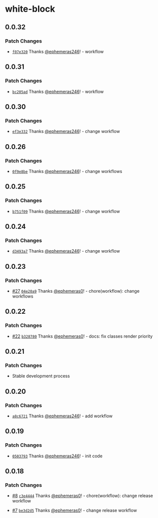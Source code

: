 # white-block

## 0.0.32

### Patch Changes

- [`f07e320`](https://github.com/Kythuen/white-block-next/commit/f07e3206e24a051f879f17ec6b93fa5261c243b6) Thanks [@ephemeras246](https://github.com/ephemeras246)! - workflow

## 0.0.31

### Patch Changes

- [`bc205ad`](https://github.com/Kythuen/white-block-next/commit/bc205ad58f476cadc2d4e3f36c9559718eb83851) Thanks [@ephemeras246](https://github.com/ephemeras246)! - workflow

## 0.0.30

### Patch Changes

- [`ef3e332`](https://github.com/Kythuen/white-block-next/commit/ef3e332a625aaec1ad0c149db6cb37a25ace630c) Thanks [@ephemeras246](https://github.com/ephemeras246)! - change workflow

## 0.0.26

### Patch Changes

- [`0f9e8be`](https://github.com/Kythuen/white-block-next/commit/0f9e8bebf4d46cd66169d03e6a9ac634336ad712) Thanks [@ephemeras246](https://github.com/ephemeras246)! - change workflows

## 0.0.25

### Patch Changes

- [`b751f09`](https://github.com/Kythuen/white-block-next/commit/b751f0969816b9a981fae726fe17d9d56c7f1f07) Thanks [@ephemeras246](https://github.com/ephemeras246)! - change workflow

## 0.0.24

### Patch Changes

- [`d3493a7`](https://github.com/Kythuen/white-block-next/commit/d3493a749688c7b95ed09619d2b08812db7cd353) Thanks [@ephemeras246](https://github.com/ephemeras246)! - change workflow

## 0.0.23

### Patch Changes

- [#27](https://github.com/Kythuen/white-block-next/pull/27) [`04e20a9`](https://github.com/Kythuen/white-block-next/commit/04e20a9e24549f376901c67ffd60c00b1d0bffbe) Thanks [@ephemeras0](https://github.com/ephemeras0)! - chore(workflow): change workflows

## 0.0.22

### Patch Changes

- [#22](https://github.com/Kythuen/white-block-next/pull/22) [`b328780`](https://github.com/Kythuen/white-block-next/commit/b32878051adbce67fc84572089e11d1035b8627f) Thanks [@ephemeras0](https://github.com/ephemeras0)! - docs: fix classes render priority

## 0.0.21

### Patch Changes

- Stable development process

## 0.0.20

### Patch Changes

- [`a8c6721`](https://github.com/Kythuen/white-block-next/commit/a8c67219f0eaff7a03207af7e6df6da156fd637b) Thanks [@ephemeras246](https://github.com/ephemeras246)! - add workflow

## 0.0.19

### Patch Changes

- [`0503793`](https://github.com/Kythuen/white-block-next/commit/0503793306988c478224663f716ede6c5ce324ac) Thanks [@ephemeras246](https://github.com/ephemeras246)! - init code

## 0.0.18

### Patch Changes

- [#8](https://github.com/Kythuen/white-block-next/pull/8) [`c3e4444`](https://github.com/Kythuen/white-block-next/commit/c3e444457bca1e204b4e1b154cd12bf28b408315) Thanks [@ephemeras0](https://github.com/ephemeras0)! - chore(workflow): change release workflow

- [#7](https://github.com/Kythuen/white-block-next/pull/7) [`be3d2d5`](https://github.com/Kythuen/white-block-next/commit/be3d2d5aad4582e45d6e2ee58692148bf34e9d08) Thanks [@ephemeras0](https://github.com/ephemeras0)! - change release workflow
